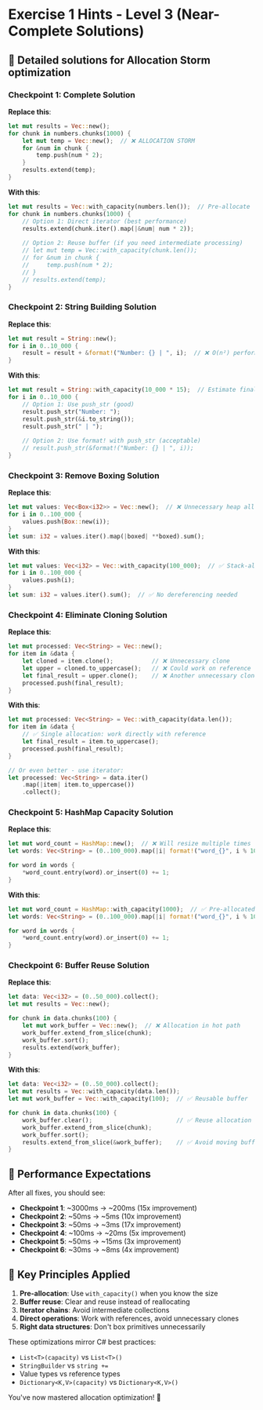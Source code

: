 # Exercise 1 Hints - Level 3 (Near-Complete Solutions)

## 🎯 Detailed solutions for Allocation Storm optimization

### Checkpoint 1: Complete Solution

**Replace this**:
```rust
let mut results = Vec::new();
for chunk in numbers.chunks(1000) {
    let mut temp = Vec::new();  // ❌ ALLOCATION STORM
    for &num in chunk {
        temp.push(num * 2);
    }
    results.extend(temp);
}
```

**With this**:
```rust
let mut results = Vec::with_capacity(numbers.len());  // Pre-allocate
for chunk in numbers.chunks(1000) {
    // Option 1: Direct iterator (best performance)
    results.extend(chunk.iter().map(|&num| num * 2));
    
    // Option 2: Reuse buffer (if you need intermediate processing)
    // let mut temp = Vec::with_capacity(chunk.len());
    // for &num in chunk {
    //     temp.push(num * 2);
    // }
    // results.extend(temp);
}
```

### Checkpoint 2: String Building Solution

**Replace this**:
```rust
let mut result = String::new();
for i in 0..10_000 {
    result = result + &format!("Number: {} | ", i);  // ❌ O(n²) performance
}
```

**With this**:
```rust
let mut result = String::with_capacity(10_000 * 15);  // Estimate final size
for i in 0..10_000 {
    // Option 1: Use push_str (good)
    result.push_str("Number: ");
    result.push_str(&i.to_string());
    result.push_str(" | ");
    
    // Option 2: Use format! with push_str (acceptable)
    // result.push_str(&format!("Number: {} | ", i));
}
```

### Checkpoint 3: Remove Boxing Solution

**Replace this**:
```rust
let mut values: Vec<Box<i32>> = Vec::new();  // ❌ Unnecessary heap allocations
for i in 0..100_000 {
    values.push(Box::new(i));
}
let sum: i32 = values.iter().map(|boxed| **boxed).sum();
```

**With this**:
```rust
let mut values: Vec<i32> = Vec::with_capacity(100_000);  // ✅ Stack-allocated integers
for i in 0..100_000 {
    values.push(i);
}
let sum: i32 = values.iter().sum();  // ✅ No dereferencing needed
```

### Checkpoint 4: Eliminate Cloning Solution

**Replace this**:
```rust
let mut processed: Vec<String> = Vec::new();
for item in &data {
    let cloned = item.clone();           // ❌ Unnecessary clone
    let upper = cloned.to_uppercase();   // ❌ Could work on reference
    let final_result = upper.clone();    // ❌ Another unnecessary clone
    processed.push(final_result);
}
```

**With this**:
```rust
let mut processed: Vec<String> = Vec::with_capacity(data.len());
for item in &data {
    // ✅ Single allocation: work directly with reference
    let final_result = item.to_uppercase();
    processed.push(final_result);
}

// Or even better - use iterator:
let processed: Vec<String> = data.iter()
    .map(|item| item.to_uppercase())
    .collect();
```

### Checkpoint 5: HashMap Capacity Solution

**Replace this**:
```rust
let mut word_count = HashMap::new();  // ❌ Will resize multiple times
let words: Vec<String> = (0..100_000).map(|i| format!("word_{}", i % 1000)).collect();

for word in words {
    *word_count.entry(word).or_insert(0) += 1;
}
```

**With this**:
```rust
let mut word_count = HashMap::with_capacity(1000);  // ✅ Pre-allocated
let words: Vec<String> = (0..100_000).map(|i| format!("word_{}", i % 1000)).collect();

for word in words {
    *word_count.entry(word).or_insert(0) += 1;
}
```

### Checkpoint 6: Buffer Reuse Solution

**Replace this**:
```rust
let data: Vec<i32> = (0..50_000).collect();
let mut results = Vec::new();

for chunk in data.chunks(100) {
    let mut work_buffer = Vec::new();  // ❌ Allocation in hot path
    work_buffer.extend_from_slice(chunk);
    work_buffer.sort();
    results.extend(work_buffer);
}
```

**With this**:
```rust
let data: Vec<i32> = (0..50_000).collect();
let mut results = Vec::with_capacity(data.len());
let mut work_buffer = Vec::with_capacity(100);  // ✅ Reusable buffer

for chunk in data.chunks(100) {
    work_buffer.clear();                        // ✅ Reuse allocation
    work_buffer.extend_from_slice(chunk);
    work_buffer.sort();
    results.extend_from_slice(&work_buffer);    // ✅ Avoid moving buffer
}
```

## 🎯 Performance Expectations

After all fixes, you should see:
- **Checkpoint 1**: ~3000ms → ~200ms (15x improvement)
- **Checkpoint 2**: ~50ms → ~5ms (10x improvement)  
- **Checkpoint 3**: ~50ms → ~3ms (17x improvement)
- **Checkpoint 4**: ~100ms → ~20ms (5x improvement)
- **Checkpoint 5**: ~50ms → ~15ms (3x improvement)
- **Checkpoint 6**: ~30ms → ~8ms (4x improvement)

## 🧠 Key Principles Applied

1. **Pre-allocation**: Use `with_capacity()` when you know the size
2. **Buffer reuse**: Clear and reuse instead of reallocating
3. **Iterator chains**: Avoid intermediate collections
4. **Direct operations**: Work with references, avoid unnecessary clones
5. **Right data structures**: Don't box primitives unnecessarily

These optimizations mirror C# best practices:
- `List<T>(capacity)` vs `List<T>()`
- `StringBuilder` vs `string +=`
- Value types vs reference types
- `Dictionary<K,V>(capacity)` vs `Dictionary<K,V>()`

You've now mastered allocation optimization! 🚀